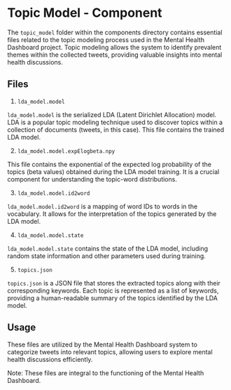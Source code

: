 # Topic Model - Component
The `topic_model` folder within the components directory contains essential files related to the topic modeling process used in the Mental Health Dashboard project. Topic modeling allows the system to identify prevalent themes within the collected tweets, providing valuable insights into mental health discussions.

## Files
1. `lda_model.model`

`lda_model.model` is the serialized LDA (Latent Dirichlet Allocation) model. LDA is a popular topic modeling technique used to discover topics within a collection of documents (tweets, in this case). This file contains the trained LDA model.

2. `lda_model.model.expElogbeta.npy`

This file contains the exponential of the expected log probability of the topics (beta values) obtained during the LDA model training. It is a crucial component for understanding the topic-word distributions.

3. `lda_model.model.id2word`

`lda_model.model.id2word` is a mapping of word IDs to words in the vocabulary. It allows for the interpretation of the topics generated by the LDA model.

4. `lda_model.model.state`

`lda_model.model.state` contains the state of the LDA model, including random state information and other parameters used during training.

5. `topics.json`

`topics.json` is a JSON file that stores the extracted topics along with their corresponding keywords. Each topic is represented as a list of keywords, providing a human-readable summary of the topics identified by the LDA model.

## Usage
These files are utilized by the Mental Health Dashboard system to categorize tweets into relevant topics, allowing users to explore mental health discussions efficiently.

Note: These files are integral to the functioning of the Mental Health Dashboard. 
